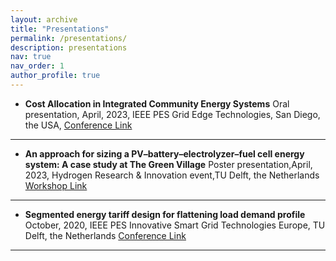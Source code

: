 ```yaml
---
layout: archive
title: "Presentations"
permalink: /presentations/
description: presentations
nav: true
nav_order: 1
author_profile: true
---
```




- **Cost Allocation in Integrated Community Energy Systems**
    Oral presentation, April, 2023, IEEE PES Grid Edge Technologies, San Diego, the USA,
    [Conference Link](https://pes-gridedge.org/)

---

- **An approach for sizing a PV–battery–electrolyzer–fuel cell energy system: A case study at The Green Village**
    Poster presentation,April, 2023, Hydrogen Research & Innovation event,TU Delft, the Netherlands
    [Workshop Link](https://www.tudelftcampus.nl/event/hydrogen-research-innovation-event/)

---

- **Segmented energy tariff design for flattening load demand profile**
    October, 2020, IEEE PES Innovative Smart Grid Technologies Europe, TU Delft, the Netherlands
    [Conference Link](https://attend.ieee.org/isgt-europe-2020/)

---


